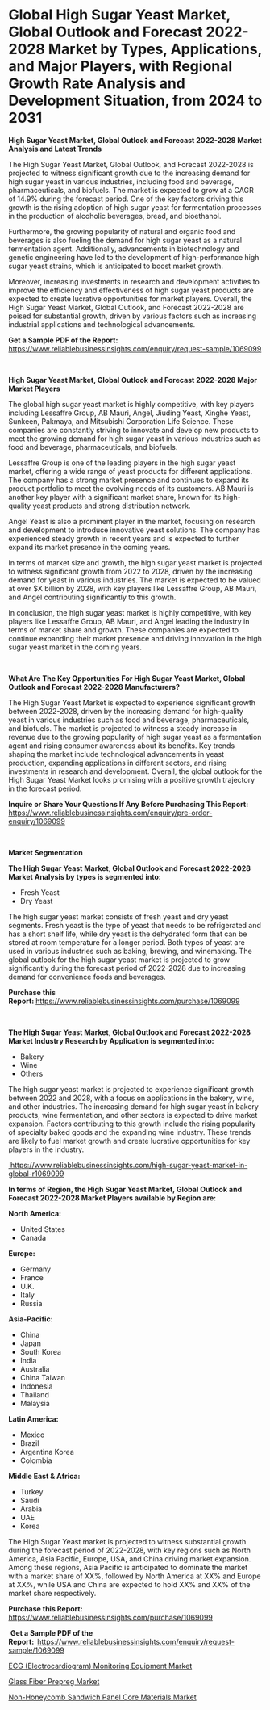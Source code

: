 <p><h1>Global High Sugar Yeast Market, Global Outlook and Forecast 2022-2028 Market by Types, Applications, and Major Players, with Regional Growth Rate Analysis and Development Situation, from 2024 to 2031</h1></p><p><strong>High Sugar Yeast Market, Global Outlook and Forecast 2022-2028 Market Analysis and Latest Trends</strong></p>
<p><p>The High Sugar Yeast Market, Global Outlook, and Forecast 2022-2028 is projected to witness significant growth due to the increasing demand for high sugar yeast in various industries, including food and beverage, pharmaceuticals, and biofuels. The market is expected to grow at a CAGR of 14.9% during the forecast period. One of the key factors driving this growth is the rising adoption of high sugar yeast for fermentation processes in the production of alcoholic beverages, bread, and bioethanol.</p><p>Furthermore, the growing popularity of natural and organic food and beverages is also fueling the demand for high sugar yeast as a natural fermentation agent. Additionally, advancements in biotechnology and genetic engineering have led to the development of high-performance high sugar yeast strains, which is anticipated to boost market growth.</p><p>Moreover, increasing investments in research and development activities to improve the efficiency and effectiveness of high sugar yeast products are expected to create lucrative opportunities for market players. Overall, the High Sugar Yeast Market, Global Outlook, and Forecast 2022-2028 are poised for substantial growth, driven by various factors such as increasing industrial applications and technological advancements.</p></p>
<p><strong>Get a Sample PDF of the Report:&nbsp;</strong> <a href="https://www.reliablebusinessinsights.com/enquiry/request-sample/1069099">https://www.reliablebusinessinsights.com/enquiry/request-sample/1069099</a></p>
<p>&nbsp;</p>
<p><strong>High Sugar Yeast Market, Global Outlook and Forecast 2022-2028 Major Market Players</strong></p>
<p><p>The global high sugar yeast market is highly competitive, with key players including Lessaffre Group, AB Mauri, Angel, Jiuding Yeast, Xinghe Yeast, Sunkeen, Pakmaya, and Mitsubishi Corporation Life Science. These companies are constantly striving to innovate and develop new products to meet the growing demand for high sugar yeast in various industries such as food and beverage, pharmaceuticals, and biofuels.</p><p>Lessaffre Group is one of the leading players in the high sugar yeast market, offering a wide range of yeast products for different applications. The company has a strong market presence and continues to expand its product portfolio to meet the evolving needs of its customers. AB Mauri is another key player with a significant market share, known for its high-quality yeast products and strong distribution network.</p><p>Angel Yeast is also a prominent player in the market, focusing on research and development to introduce innovative yeast solutions. The company has experienced steady growth in recent years and is expected to further expand its market presence in the coming years.</p><p>In terms of market size and growth, the high sugar yeast market is projected to witness significant growth from 2022 to 2028, driven by the increasing demand for yeast in various industries. The market is expected to be valued at over $X billion by 2028, with key players like Lessaffre Group, AB Mauri, and Angel contributing significantly to this growth.</p><p>In conclusion, the high sugar yeast market is highly competitive, with key players like Lessaffre Group, AB Mauri, and Angel leading the industry in terms of market share and growth. These companies are expected to continue expanding their market presence and driving innovation in the high sugar yeast market in the coming years.</p></p>
<p>&nbsp;</p>
<p><strong>What Are The Key Opportunities For High Sugar Yeast Market, Global Outlook and Forecast 2022-2028 Manufacturers?</strong></p>
<p><p>The High Sugar Yeast Market is expected to experience significant growth between 2022-2028, driven by the increasing demand for high-quality yeast in various industries such as food and beverage, pharmaceuticals, and biofuels. The market is projected to witness a steady increase in revenue due to the growing popularity of high sugar yeast as a fermentation agent and rising consumer awareness about its benefits. Key trends shaping the market include technological advancements in yeast production, expanding applications in different sectors, and rising investments in research and development. Overall, the global outlook for the High Sugar Yeast Market looks promising with a positive growth trajectory in the forecast period.</p></p>
<p><strong>Inquire or Share Your Questions If Any Before Purchasing This Report:</strong> <a href="https://www.reliablebusinessinsights.com/enquiry/pre-order-enquiry/1069099">https://www.reliablebusinessinsights.com/enquiry/pre-order-enquiry/1069099</a></p>
<p>&nbsp;</p>
<p><strong>Market Segmentation</strong></p>
<p><strong>The High Sugar Yeast Market, Global Outlook and Forecast 2022-2028 Market Analysis by types is segmented into:</strong></p>
<p><ul><li>Fresh Yeast</li><li>Dry Yeast</li></ul></p>
<p><p>The high sugar yeast market consists of fresh yeast and dry yeast segments. Fresh yeast is the type of yeast that needs to be refrigerated and has a short shelf life, while dry yeast is the dehydrated form that can be stored at room temperature for a longer period. Both types of yeast are used in various industries such as baking, brewing, and winemaking. The global outlook for the high sugar yeast market is projected to grow significantly during the forecast period of 2022-2028 due to increasing demand for convenience foods and beverages.</p></p>
<p><strong>Purchase this Report:&nbsp;</strong><a href="https://www.reliablebusinessinsights.com/purchase/1069099">https://www.reliablebusinessinsights.com/purchase/1069099</a></p>
<p>&nbsp;</p>
<p><strong>The High Sugar Yeast Market, Global Outlook and Forecast 2022-2028 Market Industry Research by Application is segmented into:</strong></p>
<p><ul><li>Bakery</li><li>Wine</li><li>Others</li></ul></p>
<p><p>The high sugar yeast market is projected to experience significant growth between 2022 and 2028, with a focus on applications in the bakery, wine, and other industries. The increasing demand for high sugar yeast in bakery products, wine fermentation, and other sectors is expected to drive market expansion. Factors contributing to this growth include the rising popularity of specialty baked goods and the expanding wine industry. These trends are likely to fuel market growth and create lucrative opportunities for key players in the industry.</p></p>
<p><a href="https://www.reliablebusinessinsights.com/high-sugar-yeast-market-in-global-r1069099">&nbsp;https://www.reliablebusinessinsights.com/high-sugar-yeast-market-in-global-r1069099</a></p>
<p><strong>In terms of Region, the High Sugar Yeast Market, Global Outlook and Forecast 2022-2028 Market Players available by Region are:</strong></p>
<p>
    <p> <strong> North America: </strong>
        <ul>
            <li>United States</li>
            <li>Canada</li>
        </ul>
        </p> 
    <p> <strong> Europe: </strong>
        <ul>
            <li>Germany</li>
            <li>France</li>
            <li>U.K.</li>
            <li>Italy</li>
            <li>Russia</li>
        </ul>
        </p> 
    <p> <strong> Asia-Pacific: </strong>
        <ul>
            <li>China</li>
            <li>Japan</li>
            <li>South Korea</li>
            <li>India</li>
            <li>Australia</li>
            <li>China Taiwan</li>
            <li>Indonesia</li>
            <li>Thailand</li>
            <li>Malaysia</li>
        </ul>
        </p> 
    <p> <strong> Latin America: </strong>
        <ul>
            <li>Mexico</li>
            <li>Brazil</li>
            <li>Argentina Korea</li>
            <li>Colombia</li>
        </ul>
        </p> 
    <p> <strong> Middle East & Africa: </strong>
        <ul>
            <li>Turkey</li>
            <li>Saudi</li>
            <li>Arabia</li>
            <li>UAE</li>
            <li>Korea</li>
        </ul>
    </p>
    </p>
<p><p>The High Sugar Yeast market is projected to witness substantial growth during the forecast period of 2022-2028, with key regions such as North America, Asia Pacific, Europe, USA, and China driving market expansion. Among these regions, Asia Pacific is anticipated to dominate the market with a market share of XX%, followed by North America at XX% and Europe at XX%, while USA and China are expected to hold XX% and XX% of the market share respectively.</p></p>
<p><strong>Purchase this Report: </strong><a href="https://www.reliablebusinessinsights.com/purchase/1069099">https://www.reliablebusinessinsights.com/purchase/1069099</a></p>
<p>&nbsp;<strong>Get a Sample PDF of the Report:&nbsp;&nbsp;</strong><a href="https://www.reliablebusinessinsights.com/enquiry/request-sample/1069099">https://www.reliablebusinessinsights.com/enquiry/request-sample/1069099</a></p>
<p><strong></strong></p>
<p><p><a href="https://github.com/alanPerkins1921/Market-Research-Report-List-1/blob/main/ecg-electrocardiogram-monitoring-equipment-market.md">ECG (Electrocardiogram) Monitoring Equipment Market</a></p><p><a href="https://github.com/lavernaCole75/Market-Research-Report-List-1/blob/main/glass-fiber-prepreg-market.md">Glass Fiber Prepreg Market</a></p><p><a href="https://github.com/HettieStehr/Market-Research-Report-List-1/blob/main/non-honeycomb-sandwich-panel-core-materials-market.md">Non-Honeycomb Sandwich Panel Core Materials Market</a></p></p>